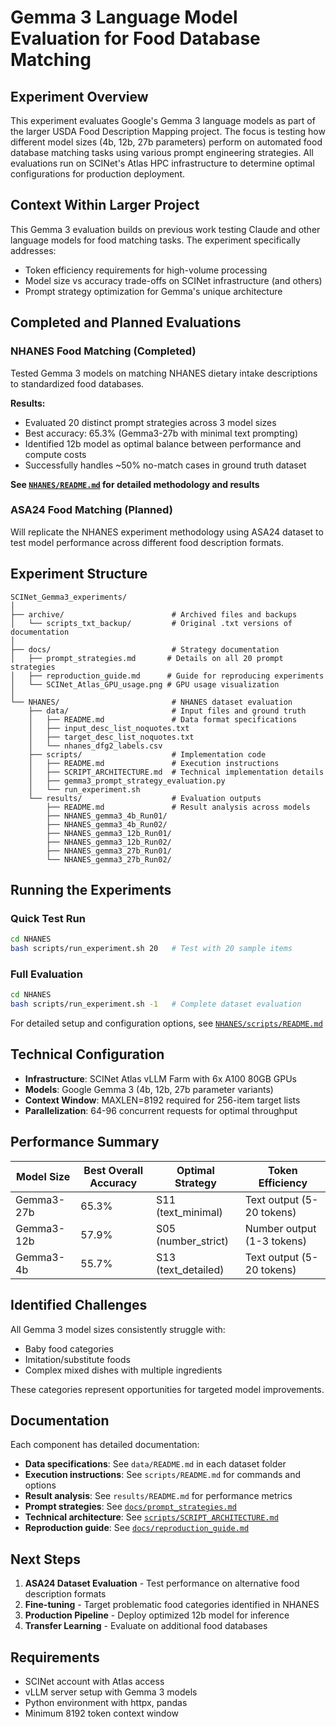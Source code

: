 # Gemma 3 Language Model Evaluation for Food Database Matching

## Experiment Overview

This experiment evaluates Google's Gemma 3 language models as part of the larger USDA Food Description Mapping project. The focus is testing how different model sizes (4b, 12b, 27b parameters) perform on automated food database matching tasks using various prompt engineering strategies. All evaluations run on SCINet's Atlas HPC infrastructure to determine optimal configurations for production deployment.

## Context Within Larger Project

This Gemma 3 evaluation builds on previous work testing Claude and other language models for food matching tasks. The experiment specifically addresses:
- Token efficiency requirements for high-volume processing
- Model size vs accuracy trade-offs on SCINet infrastructure (and others) 
- Prompt strategy optimization for Gemma's unique architecture

## Completed and Planned Evaluations

### NHANES Food Matching (Completed)
Tested Gemma 3 models on matching NHANES dietary intake descriptions to standardized food databases.

**Results:**
- Evaluated 20 distinct prompt strategies across 3 model sizes
- Best accuracy: 65.3% (Gemma3-27b with minimal text prompting)
- Identified 12b model as optimal balance between performance and compute costs
- Successfully handles ~50% no-match cases in ground truth dataset

**See [`NHANES/README.md`](NHANES/README.md) for detailed methodology and results**

### ASA24 Food Matching (Planned)
Will replicate the NHANES experiment methodology using ASA24 dataset to test model performance across different food description formats.

## Experiment Structure

```
SCINet_Gemma3_experiments/
│
├── archive/                        # Archived files and backups
│   └── scripts_txt_backup/         # Original .txt versions of documentation
│
├── docs/                           # Strategy documentation
│   ├── prompt_strategies.md       # Details on all 20 prompt strategies
│   ├── reproduction_guide.md      # Guide for reproducing experiments
│   └── SCINet_Atlas_GPU_usage.png # GPU usage visualization
│
└── NHANES/                         # NHANES dataset evaluation
    ├── data/                       # Input files and ground truth
    │   ├── README.md               # Data format specifications
    │   ├── input_desc_list_noquotes.txt
    │   ├── target_desc_list_noquotes.txt
    │   └── nhanes_dfg2_labels.csv
    ├── scripts/                    # Implementation code
    │   ├── README.md               # Execution instructions
    │   ├── SCRIPT_ARCHITECTURE.md  # Technical implementation details
    │   ├── gemma3_prompt_strategy_evaluation.py
    │   └── run_experiment.sh
    └── results/                    # Evaluation outputs
        ├── README.md               # Result analysis across models
        ├── NHANES_gemma3_4b_Run01/
        ├── NHANES_gemma3_4b_Run02/
        ├── NHANES_gemma3_12b_Run01/
        ├── NHANES_gemma3_12b_Run02/
        ├── NHANES_gemma3_27b_Run01/
        └── NHANES_gemma3_27b_Run02/
```

## Running the Experiments

### Quick Test Run
```bash
cd NHANES
bash scripts/run_experiment.sh 20   # Test with 20 sample items
```

### Full Evaluation
```bash
cd NHANES  
bash scripts/run_experiment.sh -1   # Complete dataset evaluation
```

For detailed setup and configuration options, see [`NHANES/scripts/README.md`](NHANES/scripts/README.md)

## Technical Configuration

- **Infrastructure**: SCINet Atlas vLLM Farm with 6x A100 80GB GPUs
- **Models**: Google Gemma 3 (4b, 12b, 27b parameter variants)
- **Context Window**: MAXLEN=8192 required for 256-item target lists
- **Parallelization**: 64-96 concurrent requests for optimal throughput

## Performance Summary

| Model Size | Best Overall Accuracy | Optimal Strategy | Token Efficiency |
|------------|----------------------|------------------|------------------|
| Gemma3-27b | 65.3% | S11 (text_minimal) | Text output (5-20 tokens) |
| Gemma3-12b | 57.9% | S05 (number_strict) | Number output (1-3 tokens) |
| Gemma3-4b | 55.7% | S13 (text_detailed) | Text output (5-20 tokens) |

## Identified Challenges

All Gemma 3 model sizes consistently struggle with:
- Baby food categories
- Imitation/substitute foods  
- Complex mixed dishes with multiple ingredients

These categories represent opportunities for targeted model improvements.

## Documentation

Each component has detailed documentation:
- **Data specifications**: See `data/README.md` in each dataset folder
- **Execution instructions**: See `scripts/README.md` for commands and options
- **Result analysis**: See `results/README.md` for performance metrics
- **Prompt strategies**: See [`docs/prompt_strategies.md`](docs/prompt_strategies.md)
- **Technical architecture**: See [`scripts/SCRIPT_ARCHITECTURE.md`](NHANES/scripts/SCRIPT_ARCHITECTURE.md)
- **Reproduction guide**: See [`docs/reproduction_guide.md`](docs/reproduction_guide.md)

## Next Steps

1. **ASA24 Dataset Evaluation** - Test performance on alternative food description formats
2. **Fine-tuning** - Target problematic food categories identified in NHANES
3. **Production Pipeline** - Deploy optimized 12b model for inference
4. **Transfer Learning** - Evaluate on additional food databases

## Requirements

- SCINet account with Atlas access
- vLLM server setup with Gemma 3 models
- Python environment with httpx, pandas
- Minimum 8192 token context window
